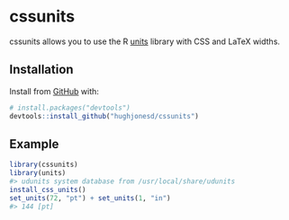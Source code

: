 
<!-- README.md is generated from README.Rmd. Please edit that file -->

# cssunits

<!-- badges: start -->

<!-- badges: end -->

cssunits allows you to use the R
[units](https://cran.r-project.org/package=units) library with CSS and
LaTeX widths.

## Installation

Install from [GitHub](https://github.com/) with:

``` r
# install.packages("devtools")
devtools::install_github("hughjonesd/cssunits")
```

## Example

``` r
library(cssunits)
library(units)
#> udunits system database from /usr/local/share/udunits
install_css_units()
set_units(72, "pt") + set_units(1, "in")
#> 144 [pt]
```
